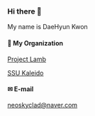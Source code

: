 ### Hi there 👋
My name is DaeHyun Kwon

<!--
**neoskyclad/neoskyclad** is a ✨ _special_ ✨ repository because its `README.md` (this file) appears on your GitHub profile.

Here are some ideas to get you started:

- 🔭 I’m currently working on ...
- 🌱 I’m currently learning ...
- 👯 I’m looking to collaborate on ...
- 🤔 I’m looking for help with ...
- 💬 Ask me about ...
- 📫 How to reach me: ...
- 😄 Pronouns: ...
- ⚡ Fun fact: ...
---
#### ☕ My blog
[neoskyclad.blog](https://neoskyclad.github.io/)
#### 💻 My Current Project
-->
#### 🤝 My Organization
[Project Lamb](https://github.com/ProjectLamb)

[SSU Kaleido](https://github.com/SSUKaleido)

#### ✉ E-mail
neoskyclad@naver.com
